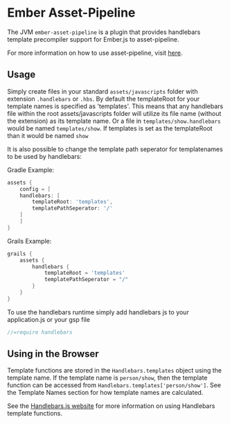 Ember Asset-Pipeline
=========================
The JVM `ember-asset-pipeline` is a plugin that provides handlebars template precompiler support  for Ember.js to asset-pipeline.

For more information on how to use asset-pipeline, visit [here](http://www.github.com/bertramdev/asset-pipeline).


Usage
-----

Simply create files in your standard `assets/javascripts` folder with extension `.handlebars` or `.hbs`.
By default the templateRoot for your template names is specified as 'templates'. This means that any handlebars file within the root assets/javascripts folder will utilize its file name (without the extension) as its template name. Or a file in `templates/show.handlebars` would be named `templates/show`. If templates is set as the templateRoot than it would be named `show`

It is also possible to change the template path seperator for templatenames to be used by handlebars:


Gradle Example:

```groovy
assets {
	config = [
	handlebars: [
		templateRoot: 'templates',
		templatePathSeperator: '/'
	]
	]
}
```

Grails Example:
```groovy
grails {
	assets {
		handlebars {
			templateRoot = 'templates'
			templatePathSeperator = "/"
		}
	}
}
```

To use the handlebars runtime simply add handlebars js to your application.js or your gsp file

```javascript
//=require handlebars
```


Using in the Browser
--------------------

Template functions are stored in the `Handlebars.templates` object using the template name. If the template name is
`person/show`, then the template function can be accessed from `Handlebars.templates['person/show']`. See the Template Names section for how template names are calculated.

See the [Handlebars.js website](http://handlebarsjs.com/) for more information on using Handlebars template functions.
